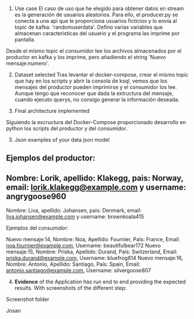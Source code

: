
1. Use case
El caso de uso que he elegido para obtener datos en stream es la generación de usuarios aleatorios.
Para ello, el producer.py se conecta a una api que le proporciona usuarios ficticios y lo envía al topic de kafka: 'randomuserdata'. Defino varias variables que almacenan caracteristicas del usuario y el programa las imprime por pantalla.

Desde el mismo topic el consumidor lee los archivos almacenados por el productor en kafka y los imprime, pero añadiendo el string 'Nuevo mensaje:numero'.

2. Dataset selected 
Tras levantar el docker-compose, crear el mismo topic que hay en los scripts y abrir la consola de ksql, vemos que los mensajes del productor pueden imprimirse y el consumidor los lee. Aunque tengo que reconocer que dada la extructura del mensaje, cuando ejecuto querys, no consigo generar la información deseada.

2. Final architecture implemented 

Siguiendo la escructura del Docker-Compose proporcionado desarrollo en python los scripts del productor y del consumidor.

3. Json examples of your data json model 

Ejemplos del productor:
---------------------
 Nombre: Lorik, apellido: Klakegg, pais: Norway, email: lorik.klakegg@example.com y username: angrygoose960
---------------------
 Nombre: Liva, apellido: Johansen, pais: Denmark, email: liva.johansen@example.com y username: brownkoala415

 Ejemplos del consumidor:

Nuevo mensaje:14, Nombre: Noa, Apellido: Fournier, País: France, Email: noa.fournier@example.com, Username: beautifulbear172
Nuevo mensaje:15, Nombre: Priska, Apellido: Durand, País: Switzerland, Email: priska.durand@example.com, Username: bluefrog814
Nuevo mensaje:16, Nombre: Antonio, Apellido: Santiago, País: Spain, Email: antonio.santiago@example.com, Username: silvergoose807


4. **Evidence** of the Application has run end to end providing the expected results. With screenshots of the different step:

Screenshot folder

Josan

